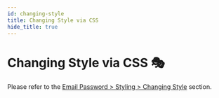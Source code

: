 ```yaml
---
id: changing-style
title: Changing Style via CSS
hide_title: true
---
```


# Changing Style via CSS 🎭

Please refer to the [Email Password > Styling > Changing Style](/docs/emailpassword/common-customizations/styling/changing-style) section.
